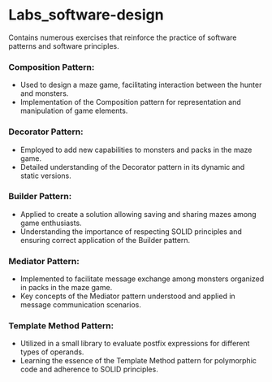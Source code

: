 # Labs_software-design
Contains numerous exercises that reinforce the practice of software patterns and software principles.

### Composition Pattern:

- Used to design a maze game, facilitating interaction between the hunter and monsters.
- Implementation of the Composition pattern for representation and manipulation of game elements.

### Decorator Pattern:

- Employed to add new capabilities to monsters and packs in the maze game.
- Detailed understanding of the Decorator pattern in its dynamic and static versions.

### Builder Pattern:

- Applied to create a solution allowing saving and sharing mazes among game enthusiasts.
- Understanding the importance of respecting SOLID principles and ensuring correct application of the Builder pattern.

### Mediator Pattern:

- Implemented to facilitate message exchange among monsters organized in packs in the maze game.
- Key concepts of the Mediator pattern understood and applied in message communication scenarios.

### Template Method Pattern:

- Utilized in a small library to evaluate postfix expressions for different types of operands.
- Learning the essence of the Template Method pattern for polymorphic code and adherence to SOLID principles.
